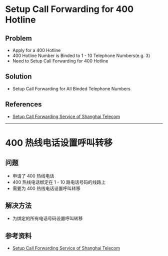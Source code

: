 # Setup Call Forwarding for 400 Hotline

## Problem
* Apply for a 400 Hotline
* 400 Hotline Number is Binded to 1 - 10 Telephone Numbers(e.g. 3)
* Need to Setup Call Forwarding for 400 Hotline

## Solution
* Setup Call Forwarding for All Binded Telephone Numbers

## References
* [Setup Call Forwarding Service of Shanghai Telecom](https://github.com/northbright/Notes/blob/master/telecom/setup-call-forwarding-service-of-shanghai-telecom.md)

--------

# 400 热线电话设置呼叫转移

## 问题
* 申请了 400 热线电话
* 400 热线电话绑定在 1 - 10 路电话号码的线路上
* 需要为 400 热线电话设置呼叫转移

## 解决方法
* 为绑定的所有电话号码设置呼叫转移

## 参考资料
* [Setup Call Forwarding Service of Shanghai Telecom](https://github.com/northbright/Notes/blob/master/telecom/setup-call-forwarding-service-of-shanghai-telecom.md)

